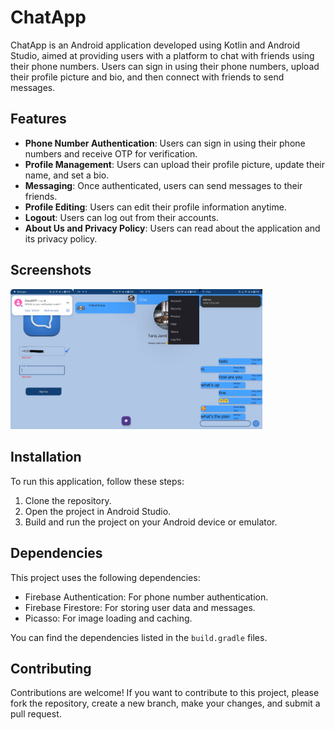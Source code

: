 # ChatApp

ChatApp is an Android application developed using Kotlin and Android Studio, aimed at providing users with a platform to chat with friends using their phone numbers. Users can sign in using their phone numbers, upload their profile picture and bio, and then connect with friends to send messages.

## Features

- **Phone Number Authentication**: Users can sign in using their phone numbers and receive OTP for verification.
- **Profile Management**: Users can upload their profile picture, update their name, and set a bio.
- **Messaging**: Once authenticated, users can send messages to their friends.
- **Profile Editing**: Users can edit their profile information anytime.
- **Logout**: Users can log out from their accounts.
- **About Us and Privacy Policy**: Users can read about the application and its privacy policy.

## Screenshots

<img  align="left" src="signup.jpg" width="20%" height="20%">
<img  align="left" src="main.jpg" width="20%" height="20%">
<img  align="left" src="profile.jpg" width="20%" height="20%">
<img src="chat.jpg" width="20%" height="20%">


## Installation

To run this application, follow these steps:
1. Clone the repository.
2. Open the project in Android Studio.
3. Build and run the project on your Android device or emulator.

## Dependencies

This project uses the following dependencies:
- Firebase Authentication: For phone number authentication.
- Firebase Firestore: For storing user data and messages.
- Picasso: For image loading and caching.

You can find the dependencies listed in the `build.gradle` files.

## Contributing
Contributions are welcome! If you want to contribute to this project, please fork the repository, create a new branch, make your changes, and submit a pull request.
